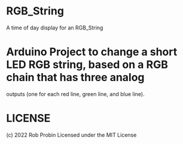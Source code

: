 # RGB_String
A time of day display for an RGB_String

# Arduino Project to change a short LED RGB string, based on a RGB chain that has three analog 
outputs (one for each red line, green line, and blue line).


# LICENSE

(c) 2022 Rob Probin
Licensed under the MIT License
